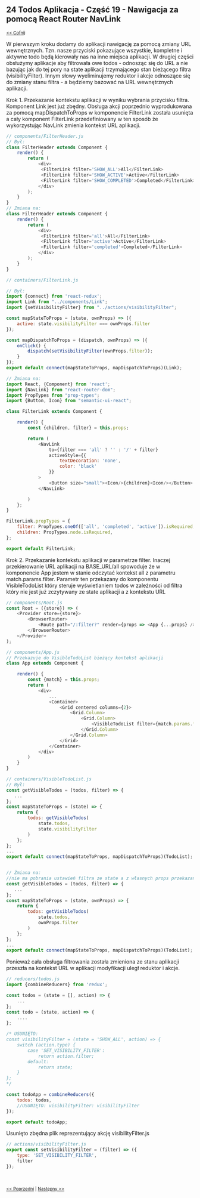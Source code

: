 ## 24 Todos Aplikacja - Część 19 - Nawigacja za pomocą React Router NavLink
<sub>[<< Cofnij](https://github.com/donatuss/Redux-Start-Egghead/blob/master/README.md)</sub><br/>

W pierwszym kroku dodamy do aplikacji nawigację za pomocą zmiany URL wewnętrznych. Tzn. nasze przyciski pokazujące wszystkie, kompletne i aktywne todo będą kierowały nas
na inne miejsca aplikacji. W drugiej części obsłużymy aplikacje aby filtrowała owe todos - odnosząc się do URL a nie bazując jak do tej pory na state aplikacji trzymającego
stan bieżącego filtra (visibilityFilter). Innym słowy wyeliminujemy reduktor i akcje odnoszące się do zmiany stanu filtra - a będziemy bazować na URL 
wewnętrznych aplikacji.   

Krok 1. Przekazanie kontekstu aplikacji w wyniku wybrania przycisku filtra. Komponent Link jest już zbędny. Obsługa akcji poprzednio wyprodukowana za pomocą mapDispatchToProps 
w komponencie FilterLink została usunięta a cały komponent FilterLink przedefiniowany w ten sposób że wykorzystując NavLink zmienia kontekst URL aplikacji. 
```javascript
// components/FilterHeader.js
// Był:
class FilterHeader extends Component {
    render() {
        return (
            <div>
             <FilterLink filter='SHOW_ALL'>All</FilterLink>
             <FilterLink filter='SHOW_ACTIVE'>Active</FilterLink>
             <FilterLink filter='SHOW_COMPLETED'>Completed</FilterLink>
            </div>
        );
    }
}
// Zmiana na:
class FilterHeader extends Component {
    render() {
        return (
            <div>
             <FilterLink filter='all'>All</FilterLink>
             <FilterLink filter='active'>Active</FilterLink>
             <FilterLink filter='completed'>Completed</FilterLink>
            </div>
        );
    }
}
```
```javascript
// containers/FilterLink.js

// Był:
import {connect} from 'react-redux';
import Link from "../components/Link";
import {setVisibilityFilter} from "../actions/visibilityFilter";

const mapStateToProps = (state, ownProps) => ({
    active: state.visibilityFilter === ownProps.filter
});

const mapDispatchToProps = (dispatch, ownProps) => ({
    onClick() {
        dispatch(setVisibilityFilter(ownProps.filter));
    }
});
export default connect(mapStateToProps, mapDispatchToProps)(Link);

// Zmiana na:
import React, {Component} from 'react';
import {NavLink} from "react-router-dom";
import PropTypes from "prop-types";
import {Button, Icon} from "semantic-ui-react";

class FilterLink extends Component {

    render() {
        const {children, filter} = this.props;

        return (
            <NavLink
                to={filter === 'all' ? '' : '/' + filter}
                activeStyle={{
                    textDecoration: 'none',
                    color: 'black'
                }}
            >
                <Button size="small"><Icon/>{children}<Icon/></Button>
            </NavLink>

        )
    };
}

FilterLink.propTypes = {
    filter: PropTypes.oneOf(['all', 'completed', 'active']).isRequired,
    children: PropTypes.node.isRequired,
};

export default FilterLink;
```

Krok 2. Przekazanie kontekstu aplikacji w parametrze filter. Inaczej przekierowanie URL aplikacji na BASE_URL/all spowoduje że w komponencie App jestem w stanie
odczytać kontekst all z parametru match.params.filter. Parametr ten przekazany do komponentu VisibleTodoList który steruje wyświetlaniem todos w zależności od filtra
który nie jest już zczytywany ze state aplikacji a z kontekstu URL 
```javascript
// components/Root.js
const Root = ({store}) => (
    <Provider store={store}>
        <BrowserRouter>
            <Route path="/:filter?" render={props => <App {...props} />}/>
        </BrowserRouter>
    </Provider>
);

// components/App.js
// Przekazuje do VisibleTodoList bieżący kontekst aplikacji 
class App extends Component {

    render() {
        const {match} = this.props;
        return (
            <div>
                ...
                <Container>
                    <Grid centered columns={2}>
                        <Grid.Column>
                            <Grid.Column>
                                <VisibleTodoList filter={match.params.filter || 'all'}/>
                            </Grid.Column>
                        </Grid.Column>
                    </Grid>
                </Container>
            </div>
        )
    }
}
```

```javascript
// containers/VisibleTodoList.js
// Był:
const getVisibleTodos = (todos, filter) => {
   ...
};
const mapStateToProps = (state) => {
    return {
        todos: getVisibleTodos(
            state.todos,
            state.visibilityFilter
        )
    };
};
...
export default connect(mapStateToProps, mapDispatchToProps)(TodoList);


// Zmiana na:
//nie ma pobrania ustawień filtra ze state a z własnych props przekazanych z App 
const getVisibleTodos = (todos, filter) => {
   ...
};
const mapStateToProps = (state, ownProps) => {
    return {
        todos: getVisibleTodos(
            state.todos,
            ownProps.filter
        )
    };
};
...
export default connect(mapStateToProps, mapDispatchToProps)(TodoList);
```

Ponieważ cała obsługa filtrowania została zmieniona ze stanu aplikacji przeszła na kontekst URL w aplikacji modyfikacji uległ reduktor i akcje.
```javascript
// reducers/todos.js 
import {combineReducers} from 'redux';

const todos = (state = [], action) => {
    ...
};
const todo = (state, action) => {
    ....
};

/* USUNIĘTO:
const visibilityFilter = (state = 'SHOW_ALL', action) => {
    switch (action.type) {
        case 'SET_VISIBILITY_FILTER':
            return action.filter;
        default:
            return state;
    }
};
*/

const todoApp = combineReducers({
    todos: todos,
    //USUNIĘTO: visibilityFilter: visibilityFilter
});

export default todoApp;
```
Usunięto zbędna plik reprezentujący akcję visibilityFilter.js  
```javascript
// actions/visibilityFilter.js 
export const setVisibilityFilter = (filter) => ({
    type: 'SET_VISIBILITY_FILTER',
    filter
});
```




<br/>
 
 <sub>[<< Poprzedni](https://github.com/donatuss/Redux-Start-Egghead/blob/master/23-todoapps-add-react-router/README.md)
   | [Następny >>](https://github.com/donatuss/Redux-Start-Egghead/blob/master/25-.../README.md)
 </sub>